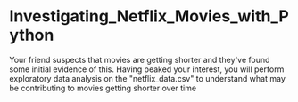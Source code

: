 # Investigating_Netflix_Movies_with_Python
Your friend suspects that movies are getting shorter and they've found some initial evidence of this. Having peaked your interest, you will perform exploratory data analysis on the "netflix_data.csv" to understand what may be contributing to movies getting shorter over time
